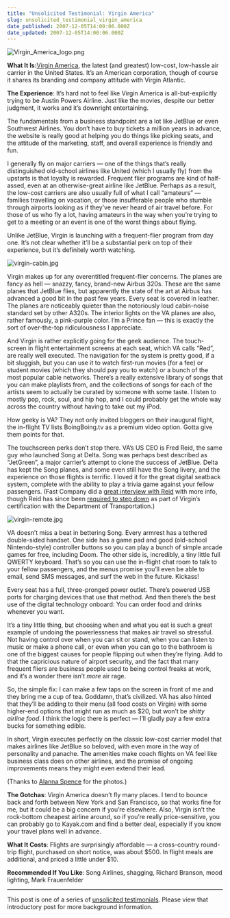 ```yaml
---
title: "Unsolicited Testimonial: Virgin America"
slug: unsolicited_testimonial_virgin_america
date_published: 2007-12-05T14:00:06.000Z
date_updated: 2007-12-05T14:00:06.000Z
---
```


![Virgin_America_logo.png](/images/Virgin_America_logo.png)

**What It Is:**[Virgin America](http://www.virginamerica.com/), the latest (and greatest) low-cost, low-hassle air carrier in the United States. It’s an American corporation, though of course it shares its branding and company attitude with Virgin Atlantic.

**The Experience**: It’s hard not to feel like Virgin America is all-but-explicitly trying to be Austin Powers Airline. Just like the movies, despite our better judgment, it works and it’s downright entertaining.

The fundamentals from a business standpoint are a lot like JetBlue or even Southwest Airlines. You don’t have to buy tickets a million years in advance, the website is really good at helping you do things like picking seats, and the attitude of the marketing, staff, and overall experience is friendly and fun.

I generally fly on major carriers — one of the things that’s really distinguished old-school airlines like United (which I usually fly) from the upstarts is that loyalty is rewarded. Frequent flier programs are kind of half-assed, even at an otherwise-great airline like JetBlue. Perhaps as a result, the low-cost carriers are also usually full of what I call “amateurs” — families travelling on vacation, or those insufferable people who stumble through airports looking as if they’ve never heard of air travel before. For those of us who fly a lot, having amateurs in the way when you’re trying to get to a meeting or an event is one of the worst things about flying.

Unlike JetBlue, Virgin is launching with a frequent-flier program from day one. It’s not clear whether it’ll be a substantial perk on top of their experience, but it’s definitely worth watching.

![virgin-cabin.jpg](/images/virgin-cabin.jpg)

Virgin makes up for any overentitled frequent-flier concerns. The planes are fancy as hell — snazzy, fancy, brand-new Airbus 320s. These are the same planes that JetBlue flies, but apparently the state of the art at Airbus has advanced a good bit in the past few years. Every seat is covered in leather. The planes are noticeably quieter than the notoriously loud cabin-noise standard set by other A320s. The interior lights on the VA planes are also, rather famously, a pink-purple color. I’m a Prince fan — this is exactly the sort of over-the-top ridiculousness I appreciate.

And Virgin is rather explicitly going for the geek audience. The touch-screen in flight entertainment screens at each seat, which VA calls “Red”, are really well executed. The navigation for the system is pretty good, if a bit sluggish, but you can use it to watch first-run movies (for a fee) or student movies (which they should pay you to watch) or a bunch of the most popular cable networks. There’s a really extensive library of songs that you can make playlists from, and the collections of songs for each of the artists seem to actually be curated by someone with some taste. I listen to mostly pop, rock, soul, and hip hop, and I could probably get the whole way across the country without having to take out my iPod.

How geeky is VA? They not only invited bloggers on their inaugural flight, the in-flight TV lists BoingBoing.tv as a premium video option. Gotta give them points for that.

The touchscreen perks don’t stop there. VA’s US CEO is Fred Reid, the same guy who launched Song at Delta. Song was perhaps best described as “JetGreen”, a major carrier’s attempt to clone the success of JetBlue. Delta has kept the Song planes, and some even still have the Song livery, and the experience on those flights is terrific. I loved it for the great digital seatback system, complete with the ability to play a trivia game against your fellow passengers. (Fast Company did a [great interview with Reid](http://www.fastcompany.com/magazine/120/after-the-virgin-birth.html) with more info, though Reid has since been [required to step down](https://www.v-flyer.com/viewtopic.php?f=4&t=18780&p=18780) as part of Virgin’s certification with the Department of Transportation.)

![virgin-remote.jpg](/images/virgin-remote.jpg)

VA doesn’t miss a beat in bettering Song. Every armrest has a tethered double-sided handset. One side has a game pad and good (old-school Nintendo-style) controller buttons so you can play a bunch of simple arcade games for free, including Doom. The other side is, incredibly, a tiny little full QWERTY keyboard. That’s so you can use the in-flight chat room to talk to your fellow passengers, and the menus promise you’ll even be able to email, send SMS messages, and surf the web in the future. Kickass!

Every seat has a full, three-pronged power outlet. There’s powered USB ports for charging devices that use that method. And then there’s the best use of the digital technology onboard: You can order food and drinks whenever you want.

It’s a tiny little thing, but choosing when and what you eat is such a great example of undoing the powerlessness that makes air travel so stressful. Not having control over when you can sit or stand, when you can listen to music or make a phone call, or even when you can go to the bathroom is one of the biggest causes for people flipping out when they’re flying. Add to that the capricious nature of airport security, and the fact that many frequent fliers are business people used to being control freaks at work, and it’s a wonder there isn’t *more* air rage.

So, the simple fix: I can make a few taps on the screen in front of me and they bring me a cup of tea. Goddamn, that’s civilized. VA has also hinted that they’ll be adding to their menu (all food costs on Virgin) with some higher-end options that might run as much as $20, but won’t be *shitty airline food*. I think the logic there is perfect — I’ll gladly pay a few extra bucks for something edible.

In short, Virgin executes perfectly on the classic low-cost carrier model that makes airlines like JetBlue so beloved, with even more in the way of personality and panache. The amenities make coach flights on VA feel like business class does on other airlines, and the promise of ongoing improvements means they might even extend their lead.

(Thanks to [Alanna Spence](http://flickr.com/people/angrypirate/) for the photos.)

**The Gotchas**: Virgin America doesn’t fly many places. I tend to bounce back and forth between New York and San Francisco, so that works fine for me, but it could be a big concern if you’re elsewhere. Also, Virgin isn’t the rock-bottom cheapest airline around, so if you’re really price-sensitive, you can probably go to Kayak.com and find a better deal, especially if you know your travel plans well in advance.

**What It Costs**: Flights are surprisingly affordable — a cross-country round-trip flight, purchased on short notice, was about $500. In flight meals are additional, and priced a little under $10.

**Recommended If You Like**: Song Airlines, shagging, Richard Branson, mood lighting, Mark Frauenfelder

---

This post is one of a series of [unsolicited testimonials](/2007/12/03/unsolicited_testimonials/). Please view that introductory post for more background information.

